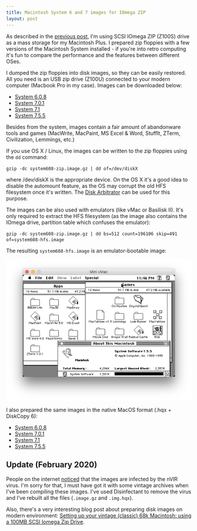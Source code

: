 ```yaml
---
title: Macintosh System 6 and 7 images for IOmega ZIP
layout: post
---
```


As described in the [previous post](/2016/12/08/mac-plus/), I'm using SCSI IOmega ZIP (Z100S) drive as a mass storage for my Macintosh Plus. I prepared zip floppies with a few versions of the Macintosh System installed - if you're into retro computing it's fun to compare the performance and the features between different OSes.

I dumped the zip floppies into disk images, so they can be easily restored. All you need is an USB zip drive (Z100U) connected to your modern computer (Macbook Pro in my case). Images can be downloaded below:

* [System 6.0.8](/files/macos/system608-zip.image.gz)
* [System 7.0.1](/files/macos/system701-zip.image.gz)
* [System 7.1](/files/macos/system710-zip.image.gz)
* [System 7.5.5](/files/macos/system755-zip.image.gz)

<!--more-->

Besides from the system, images contain a fair amount of abandonware tools and games (MacWrite, MacPaint, MS Excel & Word, StuffIt, ZTerm, Civilization, Lemmings, etc.)

If you use OS X / Linux, the images can be written to the zip floppies using the `dd` command:

    gzip -dc system608-zip.image.gz | dd of=/dev/diskX

where /dev/diskX is the appropriate device. On the OS X it's a good idea to disable the automount feature, as the OS may corrupt the old HFS filesystem once it's written. The [Disk Arbitrator](https://github.com/aburgh/Disk-Arbitrator/releases) can be used for this purpose.

The images can be also used with emulators (like vMac or Basilisk II). It's only required to extract the HFS filesystem (as the image also contains the IOmega drive, partition table which confuses the emulator):

    gzip -dc system608-zip.image.gz | dd bs=512 count=196106 skip=491 of=system608-hfs.image

The resulting `system608-hfs.image` is an emulator-bootable image:

![System 7.5.5 on Mac Plus](/assets/mac/system755.png)

I also prepared the same images in the native MacOS format (.hqx + DiskCopy 6):

* [System 6.0.8](/files/macos/system608-diskcopy.img.hqx)
* [System 7.0.1](/files/macos/system701-diskcopy.img.hqx)
* [System 7.1](/files/macos/system710-diskcopy.img.hqx)
* [System 7.5.5](/files/macos/system755-diskcopy.img.hqx)

## Update (February 2020)

People on the internet [noticed](https://www.reddit.com/r/VintageApple/comments/c8jzac/request_make_a_dsk_image/esnn3wv/) that the images are infected by the nVIR virus. I'm sorry for that, I must have got it with some vintage archives when I've been compiling these images. I've used Disinfectant to remove the virus and I've rebuilt all the files (`.image.gz` and `.img.hqx`).

Also, there's a very interesting blog post about preparing disk images on modern environment: [Setting up your vintage (classic) 68k Macintosh: using a 100MB SCSI Iomega Zip Drive](http://www.savagetaylor.com/2017/12/31/setting-up-your-vintage-classic-68k-macintosh-using-a-100mb-scsi-iomega-zip-drive/).
